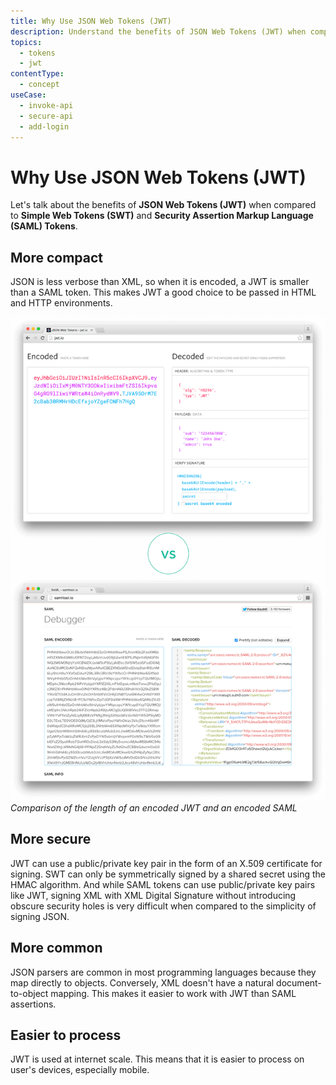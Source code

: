 ```yaml
---
title: Why Use JSON Web Tokens (JWT)
description: Understand the benefits of JSON Web Tokens (JWT) when compared to Simple Web Tokens (SWT) and Security Assertion Markup Language (SAML) Tokens.
topics:
  - tokens
  - jwt
contentType:
  - concept
useCase:
  - invoke-api
  - secure-api
  - add-login
---
```


# Why Use JSON Web Tokens (JWT)

Let's talk about the benefits of **JSON Web Tokens (JWT)** when compared to **Simple Web Tokens (SWT)** and **Security Assertion Markup Language (SAML) Tokens**.

## More compact

JSON is less verbose than XML, so when it is encoded, a JWT is smaller than a SAML token. This makes JWT a good choice to be passed in HTML and HTTP environments.

![Comparing the length of an encoded JWT and an encoded SAML](/media/articles/jwt/comparing-jwt-vs-saml2.png)
_Comparison of the length of an encoded JWT and an encoded SAML_

## More secure

JWT can use a public/private key pair in the form of an X.509 certificate for signing. SWT can only be symmetrically signed by a shared secret using the HMAC algorithm. And while SAML tokens can use public/private key pairs like JWT, signing XML with XML Digital Signature without introducing obscure security holes is very difficult when compared to the simplicity of signing JSON.

## More common

JSON parsers are common in most programming languages because they map directly to objects. Conversely, XML doesn't have a natural document-to-object mapping. This makes it easier to work with JWT than SAML assertions.

## Easier to process

JWT is used at internet scale. This means that it is easier to process on user's devices, especially mobile.

